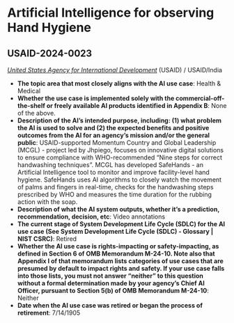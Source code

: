 # Artificial Intelligence for observing Hand Hygiene
## USAID-2024-0023
_[United States Agency for International Development](<../3_agency/United States Agency for International Development.md>)_ (USAID) / USAID/India


+ **The topic area that most closely aligns with the AI use case**: Health & Medical
+ **Whether the use case is implemented solely with the commercial-off-the-shelf or freely available AI products identified in Appendix B**: None of the above.
+ **Description of the AI’s intended purpose, including: (1) what problem the AI is used to solve and (2) the expected benefits and positive outcomes from the AI for an agency’s mission and/or the general public**: USAID-supported Momentum Country and Global Leadership (MCGL) - project led by Jhpiego, focuses on innovative digital solutions to ensure compliance with WHO-recommended “Nine steps for correct handwashing techniques”. MCGL has developed SafeHands - an Artificial Intelligence tool to monitor and improve facility-level hand hygiene. SafeHands uses AI algorithms to closely watch the movement of palms and fingers in real-time, checks for the handwashing steps prescribed by WHO and measures the time duration for the rubbing action with the soap.
+ **Description of what the AI system outputs, whether it’s a prediction, recommendation, decision, etc**: Video annotations
+ **The current stage of System Development Life Cycle (SDLC) for the AI use case (See System Development Life Cycle (SDLC) - Glossary | NIST CSRC)**: Retired
+ **Whether the AI use case is rights-impacting or safety-impacting, as defined in Section 6 of OMB Memorandum M-24-10. Note also that Appendix I of that memorandum lists categories of use cases that are presumed by default to impact rights and safety. If your use case falls into those lists, you must not answer “neither” to this question without a formal determination made by your agency’s Chief AI Officer, pursuant to Section 5(b) of OMB Memorandum M-24-10**: Neither
+ **Date when the AI use case was retired or began the process of retirement**: 7/14/1905